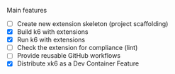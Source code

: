 Main features

- [ ] Create new extension skeleton (project scaffolding)
- [x] Build k6 with extensions
- [x] Run k6 with extensions
- [ ] Check the extension for compliance (lint)
- [ ] Provide reusable GitHub workflows
- [x] Distribute xk6 as a Dev Container Feature
